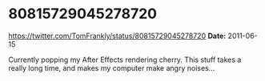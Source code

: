 # 80815729045278720
https://twitter.com/TomFrankly/status/80815729045278720
**Date:** 2011-06-15

Currently popping my After Effects rendering cherry. This stuff takes a really long time, and makes my computer make angry noises...

